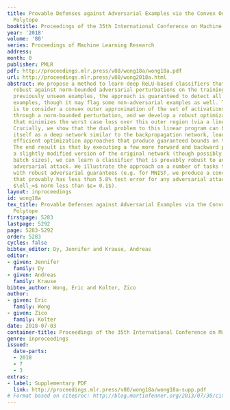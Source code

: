 ```yaml
---
title: Provable Defenses against Adversarial Examples via the Convex Outer Adversarial
  Polytope
booktitle: Proceedings of the 35th International Conference on Machine Learning
year: '2018'
volume: '80'
series: Proceedings of Machine Learning Research
address: 
month: 0
publisher: PMLR
pdf: http://proceedings.mlr.press/v80/wong18a/wong18a.pdf
url: http://proceedings.mlr.press/v80/wong2018a.html
abstract: We propose a method to learn deep ReLU-based classifiers that are provably
  robust against norm-bounded adversarial perturbations on the training data. For
  previously unseen examples, the approach is guaranteed to detect all adversarial
  examples, though it may flag some non-adversarial examples as well. The basic idea
  is to consider a convex outer approximation of the set of activations reachable
  through a norm-bounded perturbation, and we develop a robust optimization procedure
  that minimizes the worst case loss over this outer region (via a linear program).
  Crucially, we show that the dual problem to this linear program can be represented
  itself as a deep network similar to the backpropagation network, leading to very
  efficient optimization approaches that produce guaranteed bounds on the robust loss.
  The end result is that by executing a few more forward and backward passes through
  a slightly modified version of the original network (though possibly with much larger
  batch sizes), we can learn a classifier that is provably robust to any norm-bounded
  adversarial attack. We illustrate the approach on a number of tasks to train classifiers
  with robust adversarial guarantees (e.g. for MNIST, we produce a convolutional classifier
  that provably has less than 5.8% test error for any adversarial attack with bounded
  $\ell_∞$ norm less than $ε= 0.1$).
layout: inproceedings
id: wong18a
tex_title: Provable Defenses against Adversarial Examples via the Convex Outer Adversarial
  Polytope
firstpage: 5283
lastpage: 5292
page: 5283-5292
order: 5283
cycles: false
bibtex_editor: Dy, Jennifer and Krause, Andreas
editor:
- given: Jennifer
  family: Dy
- given: Andreas
  family: Krause
bibtex_author: Wong, Eric and Kolter, Zico
author:
- given: Eric
  family: Wong
- given: Zico
  family: Kolter
date: 2018-07-03
container-title: Proceedings of the 35th International Conference on Machine Learning
genre: inproceedings
issued:
  date-parts:
  - 2018
  - 7
  - 3
extras:
- label: Supplementary PDF
  link: http://proceedings.mlr.press/v80/wong18a/wong18a-supp.pdf
# Format based on citeproc: http://blog.martinfenner.org/2013/07/30/citeproc-yaml-for-bibliographies/
---
```

